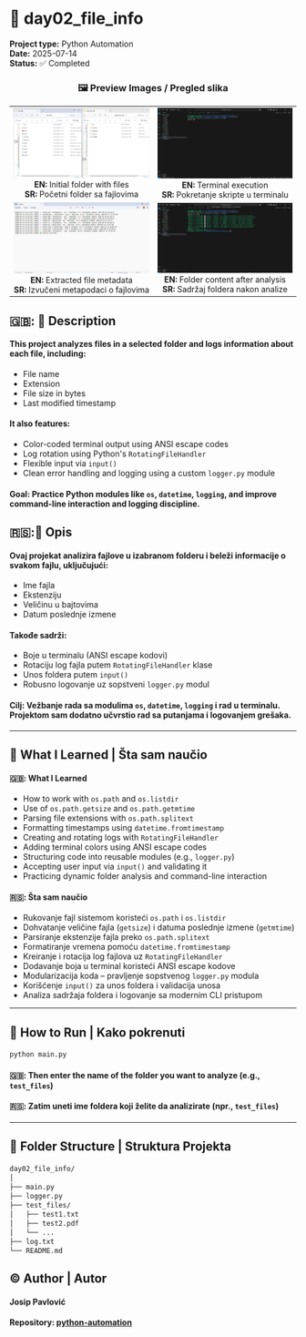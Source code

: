 # 📂 day02_file_info

**Project type:** Python Automation  
**Date:** 2025-07-14  
**Status:** ✅ Completed  

<h3 align="center">🖼️ Preview Images / Pregled slika</h3>

<table align="center">
  <tr>
    <td align="center">
      <img src="assets/day02_file_info-preview-3.png" width="300"/><br/>
      <strong>EN:</strong> Initial folder with files<br/>
      <strong>SR:</strong> Početni folder sa fajlovima
    </td>
    <td align="center">
      <img src="assets/day02_file_info-preview-4.png" width="300"/><br/>
      <strong>EN:</strong> Terminal execution<br/>
      <strong>SR:</strong> Pokretanje skripte u terminalu
    </td>
  </tr>
  <tr>
    <td align="center">
      <img src="assets/day02_file_info-preview-2.png" width="300"/><br/>
      <strong>EN:</strong> Extracted file metadata<br/>
      <strong>SR:</strong> Izvučeni metapodaci o fajlovima
    </td>
    <td align="center">
      <img src="assets/day02_file_info-preview-1.png" width="300"/><br/>
      <strong>EN:</strong> Folder content after analysis<br/>
      <strong>SR:</strong> Sadržaj foldera nakon analize
    </td>
  </tr>
</table>



## 🇬🇧: 📌 Description

#### This project analyzes files in a selected folder and logs information about each file, including:

- File name
- Extension
- File size in bytes
- Last modified timestamp

#### It also features:

- Color-coded terminal output using ANSI escape codes
- Log rotation using Python's `RotatingFileHandler`
- Flexible input via `input()`
- Clean error handling and logging using a custom `logger.py` module

#### Goal: Practice Python modules like `os`, `datetime`, `logging`, and improve command-line interaction and logging discipline.

## 🇷🇸:📌 Opis

#### Ovaj projekat analizira fajlove u izabranom folderu i beleži informacije o svakom fajlu, uključujući:

- Ime fajla
- Ekstenziju
- Veličinu u bajtovima
- Datum poslednje izmene

#### Takođe sadrži:

- Boje u terminalu (ANSI escape kodovi)
- Rotaciju log fajla putem `RotatingFileHandler` klase
- Unos foldera putem `input()`
- Robusno logovanje uz sopstveni `logger.py` modul

#### Cilj: Vežbanje rada sa modulima `os`, `datetime`, `logging` i rad u terminalu. Projektom sam dodatno učvrstio rad sa putanjama i logovanjem grešaka.


---

## 🧠 What I Learned | Šta sam naučio

#### 🇬🇧: What I Learned

- How to work with `os.path` and `os.listdir`
- Use of `os.path.getsize` and `os.path.getmtime`
- Parsing file extensions with `os.path.splitext`
- Formatting timestamps using `datetime.fromtimestamp`
- Creating and rotating logs with `RotatingFileHandler`
- Adding terminal colors using ANSI escape codes
- Structuring code into reusable modules (e.g., `logger.py`)
- Accepting user input via `input()` and validating it
- Practicing dynamic folder analysis and command-line interaction

#### 🇷🇸: Šta sam naučio

- Rukovanje fajl sistemom koristeći `os.path` i `os.listdir`
- Dohvatanje veličine fajla (`getsize`) i datuma poslednje izmene (`getmtime`)
- Parsiranje ekstenzije fajla preko `os.path.splitext`
- Formatiranje vremena pomoću `datetime.fromtimestamp`
- Kreiranje i rotacija log fajlova uz `RotatingFileHandler`
- Dodavanje boja u terminal koristeći ANSI escape kodove
- Modularizacija koda – pravljenje sopstvenog `logger.py` modula
- Korišćenje `input()` za unos foldera i validacija unosa
- Analiza sadržaja foldera i logovanje sa modernim CLI pristupom


---

## 🚀 How to Run | Kako pokrenuti

```bash
python main.py
```

#### 🇬🇧: Then enter the name of the folder you want to analyze (e.g., `test_files`)
#### 🇷🇸: Zatim uneti ime foldera koji želite da analizirate (npr., `test_files`)

---

## 📁 Folder Structure | Struktura Projekta

```
day02_file_info/
│
├── main.py
├── logger.py
├── test_files/
│   ├── test1.txt
│   ├── test2.pdf
│   └── ...
├── log.txt
└── README.md
```

## ©️ Author | Autor

#### Josip Pavlović  
#### Repository: [python-automation](https://github.com/Jole85/python-automation)